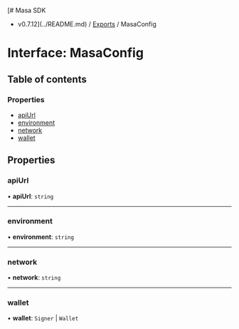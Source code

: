 [# Masa SDK
 - v0.7.12](../README.md) / [Exports](../modules.md) / MasaConfig

# Interface: MasaConfig

## Table of contents

### Properties

- [apiUrl](MasaConfig.md#apiurl)
- [environment](MasaConfig.md#environment)
- [network](MasaConfig.md#network)
- [wallet](MasaConfig.md#wallet)

## Properties

### apiUrl

• **apiUrl**: `string`

___

### environment

• **environment**: `string`

___

### network

• **network**: `string`

___

### wallet

• **wallet**: `Signer` \| `Wallet`
